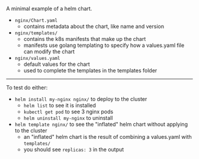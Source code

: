 A minimal example of a helm chart.

- `nginx/Chart.yaml`
  - contains metadata about the chart, like name and version
- `nginx/templates/`
  - contains the k8s manifests that make up the chart
  - manifests use golang templating to specify how a values.yaml file can modify the chart
- `nginx/values.yaml`
  - default values for the chart
  - used to complete the templates in the templates folder

---

To test do either:
- `helm install my-nginx nginx/` to deploy to the cluster
  - `helm list` to see it is installed
  - `kubectl get pod` to see 3 nginx pods
  - `helm uninstall my-nginx` to uninstall
- `helm template nginx/` to see the "inflated" helm chart without applying to the cluster
  - an "inflated" helm chart is the result of combining a values.yaml with `templates/`
  - you should see `replicas: 3` in the output
